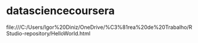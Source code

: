 # datasciencecoursera
file:///C:/Users/Igor%20Diniz/OneDrive/%C3%81rea%20de%20Trabalho/RStudio-repository/HelloWorld.html
